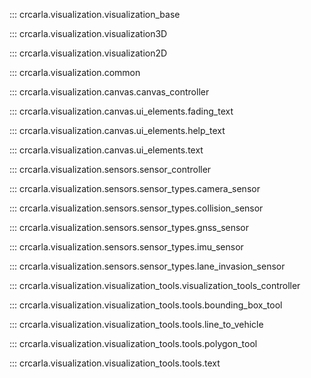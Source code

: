 
::: crcarla.visualization.visualization_base

::: crcarla.visualization.visualization3D

::: crcarla.visualization.visualization2D

::: crcarla.visualization.common

::: crcarla.visualization.canvas.canvas_controller

::: crcarla.visualization.canvas.ui_elements.fading_text

::: crcarla.visualization.canvas.ui_elements.help_text

::: crcarla.visualization.canvas.ui_elements.text

::: crcarla.visualization.sensors.sensor_controller

::: crcarla.visualization.sensors.sensor_types.camera_sensor

::: crcarla.visualization.sensors.sensor_types.collision_sensor

::: crcarla.visualization.sensors.sensor_types.gnss_sensor

::: crcarla.visualization.sensors.sensor_types.imu_sensor

::: crcarla.visualization.sensors.sensor_types.lane_invasion_sensor

::: crcarla.visualization.visualization_tools.visualization_tools_controller

::: crcarla.visualization.visualization_tools.tools.bounding_box_tool

::: crcarla.visualization.visualization_tools.tools.line_to_vehicle

::: crcarla.visualization.visualization_tools.tools.polygon_tool

::: crcarla.visualization.visualization_tools.tools.text

